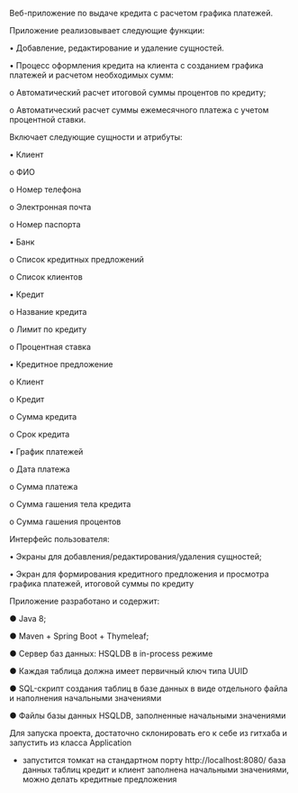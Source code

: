 Веб-приложение по выдаче кредита с расчетом графика платежей.

Приложение реализовывает следующие функции:

 • Добавление, редактирование и удаление сущностей.
 
 • Процесс оформления кредита на клиента с созданием графика платежей и расчетом необходимых сумм:
 
 o Автоматический расчет итоговой суммы процентов по кредиту;
 
 o Автоматический расчет суммы ежемесячного платежа с учетом процентной ставки.
 
          
Включает следующие сущности и атрибуты:

• Клиент

   o ФИО
   
   o Номер телефона
   
   o Электронная почта
   
   o Номер паспорта
   
• Банк

   o Список кредитных предложений
   
   o Список клиентов
   
• Кредит

   o Название кредита
   
   o Лимит по кредиту
   
   o Процентная ставка
   
• Кредитное предложение

   o Клиент
   
   o Кредит
   
   o Сумма кредита 
   
   o Срок кредита
   
• График платежей

  o Дата платежа
  
  o Сумма платежа
  
  o Сумма гашения тела кредита
  
  o Сумма гашения процентов
  
      
Интерфейс пользователя:

  • Экраны для добавления/редактирования/удаления сущностей;
  
  • Экран для формирования кредитного предложения и просмотра графика платежей, итоговой суммы по кредиту
  
  
Приложение разработано и содержит:

● Java 8;

● Maven + Spring Boot + Thymeleaf;

● Сервер баз данных: HSQLDB в in-process режиме

● Каждая таблица должна имеет первичный ключ типа UUID

● SQL-скрипт создания таблиц в базе данных в виде отдельного файла и наполнения начальными значениями

● Файлы базы данных HSQLDB, заполненные начальными значениями

Для запуска проекта, достаточно склонировать его к себе из гитхаба и запустить из класса Application
- запустится томкат на стандартном порту http://localhost:8080/
база данных таблиц кредит и клиент заполнена начальными значениями, можно делать кредитные предложения


